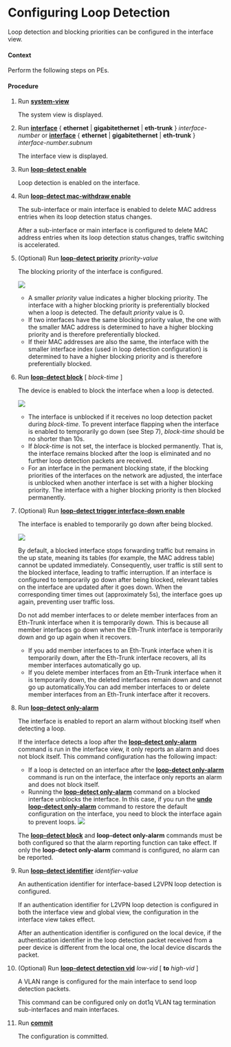 Configuring Loop Detection
==========================

Loop detection and blocking priorities can be configured in the interface view.

#### Context

Perform the following steps on PEs.


#### Procedure

1. Run [**system-view**](cmdqueryname=system-view)
   
   
   
   The system view is displayed.
2. Run [**interface**](cmdqueryname=interface) { **ethernet** | **gigabitethernet** | **eth-trunk** } *interface-number* or [**interface**](cmdqueryname=interface) { **ethernet** | **gigabitethernet** | **eth-trunk** } *interface-number.subnum*
   
   
   
   The interface view is displayed.
3. Run [**loop-detect enable**](cmdqueryname=loop-detect+enable)
   
   
   
   Loop detection is enabled on the interface.
4. Run [**loop-detect mac-withdraw enable**](cmdqueryname=loop-detect+mac-withdraw+enable)
   
   
   
   The sub-interface or main interface is enabled to delete MAC address entries when its loop detection status changes.
   
   
   
   After a sub-interface or main interface is configured to delete MAC address entries when its loop detection status changes, traffic switching is accelerated.
5. (Optional) Run [**loop-detect priority**](cmdqueryname=loop-detect+priority) *priority-value*
   
   
   
   The blocking priority of the interface is configured.
   
   
   
   ![](../../../../public_sys-resources/note_3.0-en-us.png) 
   * A smaller *priority* value indicates a higher blocking priority. The interface with a higher blocking priority is preferentially blocked when a loop is detected. The default *priority* value is 0.
   * If two interfaces have the same blocking priority value, the one with the smaller MAC address is determined to have a higher blocking priority and is therefore preferentially blocked.
   * If their MAC addresses are also the same, the interface with the smaller interface index (used in loop detection configuration) is determined to have a higher blocking priority and is therefore preferentially blocked.
6. Run [**loop-detect block**](cmdqueryname=loop-detect+block) [ *block-time* ]
   
   
   
   The device is enabled to block the interface when a loop is detected.
   
   
   
   ![](../../../../public_sys-resources/note_3.0-en-us.png) 
   * The interface is unblocked if it receives no loop detection packet during *block-time*. To prevent interface flapping when the interface is enabled to temporarily go down (see Step 7), *block-time* should be no shorter than 10s.
   * If *block-time* is not set, the interface is blocked permanently. That is, the interface remains blocked after the loop is eliminated and no further loop detection packets are received.
   * For an interface in the permanent blocking state, if the blocking priorities of the interfaces on the network are adjusted, the interface is unblocked when another interface is set with a higher blocking priority. The interface with a higher blocking priority is then blocked permanently.
7. (Optional) Run [**loop-detect trigger interface-down enable**](cmdqueryname=loop-detect+trigger+interface-down+enable)
   
   
   
   The interface is enabled to temporarily go down after being blocked.
   
   
   
   ![](../../../../public_sys-resources/note_3.0-en-us.png) 
   
   By default, a blocked interface stops forwarding traffic but remains in the up state, meaning its tables (for example, the MAC address table) cannot be updated immediately. Consequently, user traffic is still sent to the blocked interface, leading to traffic interruption. If an interface is configured to temporarily go down after being blocked, relevant tables on the interface are updated after it goes down. When the corresponding timer times out (approximately 5s), the interface goes up again, preventing user traffic loss.
   
   Do not add member interfaces to or delete member interfaces from an Eth-Trunk interface when it is temporarily down. This is because all member interfaces go down when the Eth-Trunk interface is temporarily down and go up again when it recovers.
   * If you add member interfaces to an Eth-Trunk interface when it is temporarily down, after the Eth-Trunk interface recovers, all its member interfaces automatically go up.
   * If you delete member interfaces from an Eth-Trunk interface when it is temporarily down, the deleted interfaces remain down and cannot go up automatically.You can add member interfaces to or delete member interfaces from an Eth-Trunk interface after it recovers.
8. Run [**loop-detect only-alarm**](cmdqueryname=loop-detect+only-alarm)
   
   
   
   The interface is enabled to report an alarm without blocking itself when detecting a loop.
   
   
   
   If the interface detects a loop after the [**loop-detect only-alarm**](cmdqueryname=loop-detect+only-alarm) command is run in the interface view, it only reports an alarm and does not block itself. This command configuration has the following impact:
   * If a loop is detected on an interface after the [**loop-detect only-alarm**](cmdqueryname=loop-detect+only-alarm) command is run on the interface, the interface only reports an alarm and does not block itself.
   * Running the [**loop-detect only-alarm**](cmdqueryname=loop-detect+only-alarm) command on a blocked interface unblocks the interface. In this case, if you run the [**undo loop-detect only-alarm**](cmdqueryname=undo+loop-detect+only-alarm) command to restore the default configuration on the interface, you need to block the interface again to prevent loops.
   ![](../../../../public_sys-resources/note_3.0-en-us.png) 
   
   The [**loop-detect block**](cmdqueryname=loop-detect+block) and **loop-detect only-alarm** commands must be both configured so that the alarm reporting function can take effect. If only the **loop-detect only-alarm** command is configured, no alarm can be reported.
9. Run [**loop-detect identifier**](cmdqueryname=loop-detect+identifier) *identifier-value*
   
   
   
   An authentication identifier for interface-based L2VPN loop detection is configured.
   
   
   
   If an authentication identifier for L2VPN loop detection is configured in both the interface view and global view, the configuration in the interface view takes effect.
   
   After an authentication identifier is configured on the local device, if the authentication identifier in the loop detection packet received from a peer device is different from the local one, the local device discards the packet.
10. (Optional) Run [**loop-detect detection vid**](cmdqueryname=loop-detect+detection+vid) *low-vid* [ **to** *high-vid* ]
    
    
    
    A VLAN range is configured for the main interface to send loop detection packets.
    
    
    
    This command can be configured only on dot1q VLAN tag termination sub-interfaces and main interfaces.
11. Run [**commit**](cmdqueryname=commit)
    
    
    
    The configuration is committed.